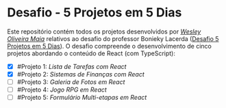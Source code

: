 # Desafio - 5 Projetos em 5 Dias

Este repositório contém todos os projetos desenvolvidos por _[Wesley Oliveira Maia](https://www.linkedin.com/in/wesley-maia-433b7b60/)_ relativos ao desafio do professor Bonieky Lacerda ([Desafio 5 Projetos em 5 Dias](https://https://b7web.com.br/d5/)). O desafio compreende o desenvolvimento de cinco projetos abordando o conteúdo de React (com TypeScript):


- [x] #Projeto 1: _Lista de Tarefas com React_
- [x] #Projeto 2: _Sistemas de Finanças com React_
- [ ] #Projeto 3: _Galeria de Fotos em React_
- [ ] #Projeto 4: _Jogo RPG em React_
- [ ] #Projeto 5: _Formulário Multi-etapas em React_
